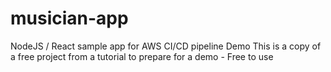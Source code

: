 # musician-app
NodeJS / React sample app for AWS CI/CD pipeline Demo
This is a copy of a free project from a tutorial to prepare for a demo - Free to use
